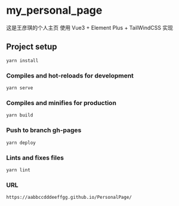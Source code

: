 # my_personal_page
这是王彦琪的个人主页
使用 Vue3 + Element Plus + TailWindCSS 实现
## Project setup
```
yarn install
```

### Compiles and hot-reloads for development
```
yarn serve
```

### Compiles and minifies for production
```
yarn build
```
### Push to branch gh-pages
```
yarn deploy
```

### Lints and fixes files
```
yarn lint
```

### URL
```
https://aabbccdddeeffgg.github.io/PersonalPage/
```